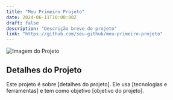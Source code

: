 ```yaml
---
title: "Meu Primeiro Projeto"
date: 2024-06-11T10:00:00Z
draft: false
description: "Descrição breve do projeto"
link: "https://github.com/seu-github/meu-primeiro-projeto"
---
```


![Imagem do Projeto](/images/meu-primeiro-projeto.jpg)

## Detalhes do Projeto

Este projeto é sobre [detalhes do projeto]. Ele usa [tecnologias e ferramentas] e tem como objetivo [objetivo do projeto].
